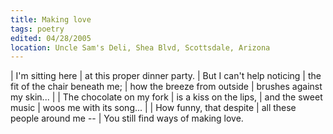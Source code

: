 ```yaml
---
title: Making love
tags: poetry
edited: 04/28/2005
location: Uncle Sam's Deli, Shea Blvd, Scottsdale, Arizona
---
```


| I'm sitting here
| at this proper dinner party.
| But I can't help noticing
| the fit of the chair beneath me;
| how the breeze from outside
| brushes against my skin...
|
| The chocolate on my fork
| is a kiss on the lips,
| and the sweet music
| woos me with its song...
|
| How funny, that despite
| all these people around me --
| You still find ways of making love.
